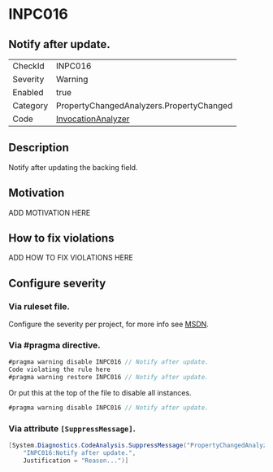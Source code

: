 # INPC016
## Notify after update.

<!-- start generated table -->
<table>
  <tr>
    <td>CheckId</td>
    <td>INPC016</td>
  </tr>
  <tr>
    <td>Severity</td>
    <td>Warning</td>
  </tr>
  <tr>
    <td>Enabled</td>
    <td>true</td>
  </tr>
  <tr>
    <td>Category</td>
    <td>PropertyChangedAnalyzers.PropertyChanged</td>
  </tr>
  <tr>
    <td>Code</td>
    <td><a href="https://github.com/DotNetAnalyzers/PropertyChangedAnalyzers/blob/master/PropertyChangedAnalyzers.Analyzers/NodeAnalyzers/InvocationAnalyzer.cs">InvocationAnalyzer</a></td>
  </tr>
</table>
<!-- end generated table -->

## Description

Notify after updating the backing field.

## Motivation

ADD MOTIVATION HERE

## How to fix violations

ADD HOW TO FIX VIOLATIONS HERE

<!-- start generated config severity -->
## Configure severity

### Via ruleset file.

Configure the severity per project, for more info see [MSDN](https://msdn.microsoft.com/en-us/library/dd264949.aspx).

### Via #pragma directive.
```C#
#pragma warning disable INPC016 // Notify after update.
Code violating the rule here
#pragma warning restore INPC016 // Notify after update.
```

Or put this at the top of the file to disable all instances.
```C#
#pragma warning disable INPC016 // Notify after update.
```

### Via attribute `[SuppressMessage]`.

```C#
[System.Diagnostics.CodeAnalysis.SuppressMessage("PropertyChangedAnalyzers.PropertyChanged", 
    "INPC016:Notify after update.", 
    Justification = "Reason...")]
```
<!-- end generated config severity -->